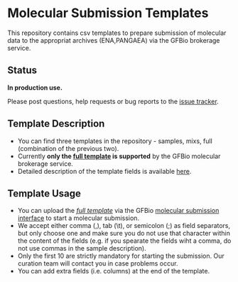# Molecular Submission Templates

This repository contains csv templates to prepare submission of molecular data to the appropriat archives (ENA,PANGAEA) via the GFBio brokerage service.

## Status
**In production use.**

Please post questions, help requests or bug reports to the [issue tracker](https://github.com/gfbio/molecular-submission-templates/issues).

## Template Description

* You can find three templates in the repository - samples, mixs, full (combination of the previous two). 
* Currently **only the [full template](https://raw.githubusercontent.com/gfbio/molecular-submission-templates/excel-compatible/full_template.csv) is supported** by the GFBio molecular brokerage service.
* Detailed description of the template fields is available [here](https://github.com/gfbio/molecular-submission-templates/wiki/Template-Description).

## Template Usage
* You can upload the [*full template*](https://raw.githubusercontent.com/gfbio/molecular-submission-templates/excel-compatible/full_template.csv) via the GFBio [molecular submission interface](https://www.gfbio.org/data/submit/molecular) to start a molecular submission.
* We accept either comma (,), tab (\t), or semicolon (;) as field separators, but only choose one and make sure you do not use that character within the content of the fields (e.g. if you spearate the fields wiht a comma, do not use commas in the sample description).
* Only the first 10 are strictly mandatory for starting the submission. Our curation team will contact you in case problems occur.
* You can add extra fields (i.e. columns) at the end of the template.
